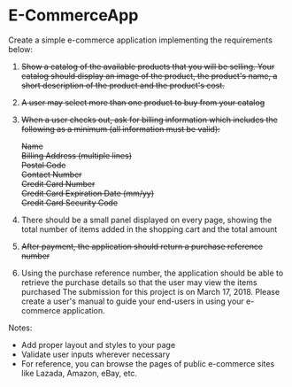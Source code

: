 # E-CommerceApp

Create a simple e-commerce application implementing the requirements below:

1.	~~Show a catalog of the available products that you will be selling. Your catalog should display an image of the product, the product's name, a short description of the product and the product's cost.~~
2.	~~A user may select more than one product to buy from your catalog~~
3.	~~When a user checks out, ask for billing information which includes the following as a minimum (all information must be valid):~~

    ~~Name~~ <br/>
    ~~Billing Address (multiple lines)~~ <br/>
    ~~Postal Code~~ <br/>
    ~~Contact Number~~ <br/>
    ~~Credit Card Number~~ <br/>
    ~~Credit Card Expiration Date (mm/yy)~~ <br/>
    ~~Credit Card Security Code~~ <br/>

4.	There should be a small panel displayed on every page, showing the total number of items added in the shopping cart and the total amount
5.	~~After payment, the application should return a purchase reference number~~
6.	Using the purchase reference number, the application should be able to retrieve the purchase details so that the user may view the items purchased
The submission for this project is on March 17, 2018. Please create a user's manual to guide your end-users in using your e-commerce application.

Notes:

*   Add proper layout and styles to your page <br/>
*   Validate user inputs wherever necessary <br/>
*   For reference, you can browse the pages of public e-commerce sites like Lazada, Amazon, eBay, etc. <br/>